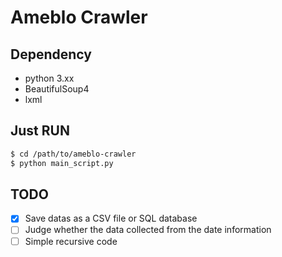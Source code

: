 # Ameblo Crawler

## Dependency

* python 3.xx
* BeautifulSoup4
* lxml

## Just RUN

```sh
$ cd /path/to/ameblo-crawler
$ python main_script.py
```

## TODO

- [x] Save datas as a CSV file or SQL database 
- [ ] Judge whether the data collected from the date information
- [ ] Simple recursive code
